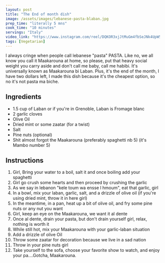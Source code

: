 ```yaml
---
layout: post
title: "The End of month dish"
image: /assets/images/lebanese-pasta-blaban.jpg
prep_time: "literally 5 mns"
cook_time: "10 minutes"
servings: "Italy"
video_link: "https://www.instagram.com/reel/DQKOR3xjJtMuGm4fbSeJNk4UpW5DwEDYf1KZK00/?igsh=OGt1YjA2czZtc3Uy "
tags: [Vegetarian] 
---
```


I always cringe when people call lebanese "pasta" PASTA. Like no, we all know you call it Maakarouna at home, so please, put that heavy social weight you carry aside and don't call me baby, call me habibi. It's universally known as Maakarouna bi Laban. Plus, it's the end of the month, I have two dollars left, I made this dish because it's the cheapest option, so no it's not pasta ma biche. 

## Ingredients

* 1.5 cup of Laban or if you're in Grenoble, Laban is Fromage blanc 
* 2 garlic cloves 
* Olive Oil
* Dried mint or some zaatar (for a twist)
* Salt
* Pine nuts (optional) 
* Shit almost forgot the Maakarouna (preferably spaghetti nb 5) (it's Mambo number 5)



## Instructions

1. Girl, Bring your water to a boil, salt it and once boiling add your spaghetti
2. Girl go crush some hearts and then proceed by crushing the garlic
3. As we say in lebanon "kele toum wa ensse l hmoum", eat that garlic, girl
4. In a bowl, mix your laban, garlic, salt, and a drizzle of olive oil (if you're using dried mint, throw it in here girl)
5. In the meantime, in a pan, heat up a bit of olive oil, and fry some pine nuts or any nut you want
6. Girl, keep an eye on the Maakarouna, we want it al dente
7. Once al dente, drain your pasta, but don't drain yourself girl, relax, nothing is worth it 
8. While still hot, mix your Maakarouna with your garlic-laban situation
9. Add a drizzle of olive Oil
10. Throw some zaatar for decoration because we live in a sad nation
11. Throw in your pine nuts girl 
12. Take yourself to the sofa, choose your favorite show to watch, and enjoy your pa....Gotcha, Maakarouna. 


